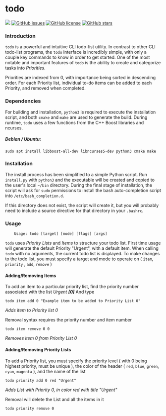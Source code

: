 # todo


![](https://xdmtk.org/images/todo-demo.gif)
[![GitHub issues](https://img.shields.io/github/issues/xdmtk/todo)](https://github.com/xdmtk/todo/issues)
[![GitHub license](https://img.shields.io/github/license/xdmtk/todo)](https://github.com/xdmtk/todo/blob/master/LICENSE)
[![GitHub stars](https://img.shields.io/github/stars/xdmtk/todo)](https://github.com/xdmtk/todo/stargazers)

### Introduction
`todo` is a powerful and intuitive CLI todo-list utility. In contrast to other CLI todo-list programs, the `todo` interface is incredibly simple, with only a couple key commands to know in order to get started. One of the most notable and important features of `todo` is the ability to create and categorize tasks into _Priorities_. 

Priorities are indexed from 0, with importance being sorted in descending order.  For each Priority list, individual to-do items can be added to each Priority, and removed when completed. 

### Dependencies

  For building and installation, `python3` is required to execute the installation script, and both `cmake` and `make` are used to generate the build. During runtime, `todo` uses a few functions from the C++ Boost libraries and ncurses. 

  ##### Debian / Ubuntu:
  `sudo apt install libboost-all-dev libncurses5-dev python3 cmake make`


### Installation

The install process has been simplified to a simple Python script. Run `install.py` with `python3` and the executable will be created and copied to the user's local `~/bin` directory. During the final stage of installation, the script will ask for `sudo` permissions to install the bash auto-completion script into `/etc/bash_completion.d`. 

If this directory does not exist, the script will create it, but you will probably need to include a source directive for that directory in your `.bashrc`. 


### Usage 
```
    Usage: todo [target] [mode] [flags] [args]
```

`todo` uses _Priority Lists_ and _Items_ to structure your todo list. First time usage will generate the default Priority "Urgent", with a default item. When calling `todo` with no arguments, the current todo list is displayed. To make changes to the todo list, you must specify a target and mode to operate on ( `item`, `priority` , `add`, `remove` )


#### Adding/Removing Items
To add an item to a particular priority list, find the priority number associated with the list _Urgent **[0]**_ And type 
```
todo item add 0 "Example item to be added to Priority List 0"
```
_Adds item to Priority list 0_



Removal syntax requires the priority number and item number
```
todo item remove 0 0
```
_Removes item 0 from Priority List 0_


#### Adding/Removing Priority Lists
To add a Priority list, you must specify the priority level ( with 0 being highest priority, must be unique ), the color of the header ( `red`, `blue`, `green`, `cyan`, `magenta` ), and the name of the list
```
todo priority add 0 red "Urgent"
```
_Adds List with Priority 0, in color red with title "Urgent"_

Removal will delete the List and all the items in it
```
todo priority remove 0
```


